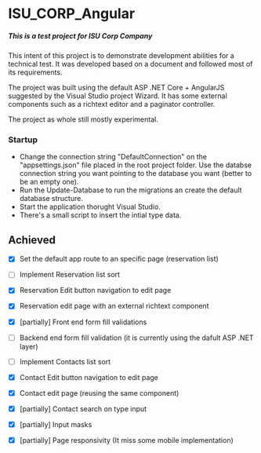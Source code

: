 # ISU_CORP_Angular
##### This is a test project for ISU Corp Company
This intent of this project is to demonstrate development abilities for a technical test.
It was developed based on a document and followed most of its requirements.

The project was built using the default ASP .NET Core + AngularJS suggested by the Visual Studio project Wizard.
It has some external components such as a richtext editor and a paginator controller.

The project as whole still mostly experimental.

### Startup
 - Change the connection string "DefaultConnection" on the "appsettings.json" file placed in the root project folder. Use the databse connection string you want pointing to the database you want (better to be an empty one).
 - Run the Update-Database to run the migrations an create the default database structure.
 - Start the application thorught Visual Studio.
 - There's a small script to insert the intial type data.

## Achieved

 - [x] Set the default app route to an specific page (reservation list)
 
 - [ ] Implement Reservation list sort
 
 - [x] Reservation Edit button navigation to edit page
 
 - [x] Reservation edit page with an external richtext component
 
 - [x] [partially] Front end form fill validations
 
 - [ ] Backend end form fill validation (it is currently using the dafult ASP .NET layer)
 
 - [ ] Implement Contacts list sort
 
 - [x] Contact Edit button navigation to edit page
 
 - [x] Contact edit page (reusing the same component)
 
 - [x] [partially] Contact search on type input
 
 - [x] [partially] Input masks
 
 - [x] [partially] Page responsivity (It miss some mobile implementation)
